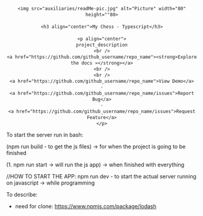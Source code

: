 <!-- PROJECT LOGO -->
<br />
<div align="center">

    <img src="auxiliaries/readMe-pic.jpg" alt="Picture" width="80" height=""80>

    <h3 align="center">My Chess - Typescript</h3>

    <p align="center">
    project_description
    <br />
    <a href="https://github.com/github_username/repo_name"><strong>Explore the docs »</strong></a>
    <br />
    <br />
    <a href="https://github.com/github_username/repo_name">View Demo</a>
    ·
    <a href="https://github.com/github_username/repo_name/issues">Report Bug</a>
    ·
    <a href="https://github.com/github_username/repo_name/issues">Request Feature</a>
    </p>
</div>



To start the server run in bash:

(npm run build - to get the js files) -> for when the project is going to be finished

(1. npm run start -> will run the js app) -> when finished with everything


//HOW TO START THE APP:
npm run dev - to start the actual server running on javascript -> while programming


To describe:
- need for clone: 
https://www.npmjs.com/package/lodash
